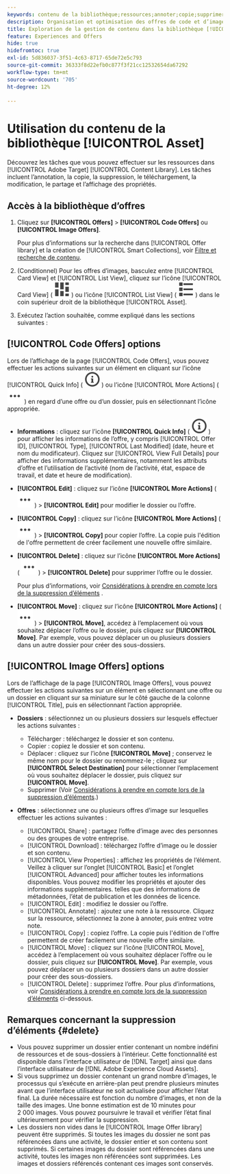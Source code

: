 ```yaml
---
keywords: contenu de la bibliothèque;ressources;annoter;copie;supprimer une ressource;télécharger une ressource;modifier du contenu;partager une carte;afficher les propriétés du contenu
description: Organisation et optimisation des offres de code et d’image dans la bibliothèque [!UICONTROL Offers].
title: Exploration de la gestion de contenu dans la bibliothèque [!UICONTROL Offers]
feature: Experiences and Offers
hide: true
hidefromtoc: true
exl-id: 5d836037-3f51-4c63-8717-65de72e5c793
source-git-commit: 36333f8d22efb0c877f3f21cc12532654da67292
workflow-type: tm+mt
source-wordcount: '705'
ht-degree: 12%

---
```


# Utilisation du contenu de la bibliothèque [!UICONTROL Asset]

Découvrez les tâches que vous pouvez effectuer sur les ressources dans [!UICONTROL Adobe Target] [!UICONTROL Content Library]. Les tâches incluent l’annotation, la copie, la suppression, le téléchargement, la modification, le partage et l’affichage des propriétés.

## Accès à la bibliothèque d’offres

1. Cliquez sur **[!UICONTROL Offers]** > **[!UICONTROL Code Offers]** ou **[!UICONTROL Image Offers]**.

   Pour plus d’informations sur la recherche dans [!UICONTROL Offer library] et la création de [!UICONTROL Smart Collections], voir [Filtre et recherche de contenu](/help/main/c-experiences/c-manage-content/filter-and-search-content.md#concept_3B59B8F025BF4CEA82ECC5199D365276).

1. (Conditionnel) Pour les offres d’images, basculez entre [!UICONTROL Card View] et [!UICONTROL List View], cliquez sur l’icône [!UICONTROL Card View] ( ![Icône Mode Carte](/help/main/assets/icons/ViewCard.svg) ) ou l’icône [!UICONTROL List View] ( ![Icône Mode Liste](/help/main/assets/icons/ViewList.svg) ) dans le coin supérieur droit de la bibliothèque [!UICONTROL Asset].

1. Exécutez l’action souhaitée, comme expliqué dans les sections suivantes :

## [!UICONTROL Code Offers] options

Lors de l’affichage de la page [!UICONTROL Code Offers], vous pouvez effectuer les actions suivantes sur un élément en cliquant sur l’icône [!UICONTROL Quick Info] ( ![Icône Quick Info](/help/main/assets/icons/InfoOutline.svg) ) ou l’icône [!UICONTROL More Actions] ( ![Icône More Actions](/help/main/assets/icons/MoreSmallList.svg) ) en regard d’une offre ou d’un dossier, puis en sélectionnant l’icône appropriée.

* **Informations** : cliquez sur l’icône **[!UICONTROL Quick Info]** ( ![Icône Quick Info](/help/main/assets/icons/InfoOutline.svg) ) pour afficher les informations de l’offre, y compris [!UICONTROL Offer ID], [!UICONTROL Type], [!UICONTROL Last Modified] (date, heure et nom du modificateur). Cliquez sur [!UICONTROL View Full Details] pour afficher des informations supplémentaires, notamment les attributs d’offre et l’utilisation de l’activité (nom de l’activité, état, espace de travail, et date et heure de modification).
* **[!UICONTROL Edit]** : cliquez sur l’icône **[!UICONTROL More Actions]** ( ![Icône Autres actions](/help/main/assets/icons/MoreSmallList.svg) ) > **[!UICONTROL Edit]** pour modifier le dossier ou l’offre.
* **[!UICONTROL Copy]** : cliquez sur l’icône **[!UICONTROL More Actions]** ( ![Icône Autres actions](/help/main/assets/icons/MoreSmallList.svg) ) > **[!UICONTROL Copy]** pour copier l’offre. La copie puis l&#39;édition de l&#39;offre permettent de créer facilement une nouvelle offre similaire.
* **[!UICONTROL Delete]** : cliquez sur l’icône **[!UICONTROL More Actions]** ( ![Icône Autres actions](/help/main/assets/icons/MoreSmallList.svg) ) > **[!UICONTROL Delete]** pour supprimer l’offre ou le dossier.

  Pour plus d’informations, voir [Considérations à prendre en compte lors de la suppression d’éléments](#delete) .

* **[!UICONTROL Move]** : cliquez sur l’icône **[!UICONTROL More Actions]** ( ![Icône Autres actions ](/help/main/assets/icons/MoreSmallList.svg) ) > **[!UICONTROL Move]**, accédez à l’emplacement où vous souhaitez déplacer l’offre ou le dossier, puis cliquez sur **[!UICONTROL Move]**. Par exemple, vous pouvez déplacer un ou plusieurs dossiers dans un autre dossier pour créer des sous-dossiers.

## [!UICONTROL Image Offers] options

Lors de l’affichage de la page [!UICONTROL Image Offers], vous pouvez effectuer les actions suivantes sur un élément en sélectionnant une offre ou un dossier en cliquant sur sa miniature sur le côté gauche de la colonne [!UICONTROL Title], puis en sélectionnant l’action appropriée.

* **Dossiers** : sélectionnez un ou plusieurs dossiers sur lesquels effectuer les actions suivantes :

   * Télécharger : téléchargez le dossier et son contenu.
   * Copier : copiez le dossier et son contenu.
   * Déplacer : cliquez sur l’icône **[!UICONTROL Move]** ; conservez le même nom pour le dossier ou renommez-le ; cliquez sur **[!UICONTROL Select Destination]** pour sélectionner l’emplacement où vous souhaitez déplacer le dossier, puis cliquez sur **[!UICONTROL Move]**.
   * Supprimer (Voir [Considérations à prendre en compte lors de la suppression d’éléments](#delete).)

* **Offres** : sélectionnez une ou plusieurs offres d’image sur lesquelles effectuer les actions suivantes :

   * [!UICONTROL Share] : partagez l’offre d’image avec des personnes ou des groupes de votre entreprise.
   * [!UICONTROL Download] : téléchargez l’offre d’image ou le dossier et son contenu.
   * [!UICONTROL View Properties] : affichez les propriétés de l’élément. Veillez à cliquer sur l’onglet [!UICONTROL Basic] et l’onglet [!UICONTROL Advanced] pour afficher toutes les informations disponibles. Vous pouvez modifier les propriétés et ajouter des informations supplémentaires. telles que des informations de métadonnées, l’état de publication et les données de licence.
   * [!UICONTROL Edit] : modifiez le dossier ou l’offre.
   * [!UICONTROL Annotate] : ajoutez une note à la ressource. Cliquez sur la ressource, sélectionnez la zone à annoter, puis entrez votre note.
   * [!UICONTROL Copy] : copiez l’offre. La copie puis l&#39;édition de l&#39;offre permettent de créer facilement une nouvelle offre similaire.
   * [!UICONTROL Move] : cliquez sur l’icône [!UICONTROL Move], accédez à l’emplacement où vous souhaitez déplacer l’offre ou le dossier, puis cliquez sur **[!UICONTROL Move]**. Par exemple, vous pouvez déplacer un ou plusieurs dossiers dans un autre dossier pour créer des sous-dossiers.
   * [!UICONTROL Delete] : supprimez l’offre. Pour plus d’informations, voir [Considérations à prendre en compte lors de la suppression d’éléments](#delete) ci-dessous.

## Remarques concernant la suppression d’éléments {#delete}

* Vous pouvez supprimer un dossier entier contenant un nombre indéfini de ressources et de sous-dossiers à l’intérieur. Cette fonctionnalité est disponible dans l’interface utilisateur de [!DNL Target] ainsi que dans l’interface utilisateur de [!DNL Adobe Experience Cloud Assets].
* Si vous supprimez un dossier contenant un grand nombre d’images, le processus qui s’exécute en arrière-plan peut prendre plusieurs minutes avant que l’interface utilisateur ne soit actualisée pour afficher l’état final. La durée nécessaire est fonction du nombre d’images, et non de la taille des images. Une bonne estimation est de 10 minutes pour 2 000 images. Vous pouvez poursuivre le travail et vérifier l’état final ultérieurement pour vérifier la suppression.
* Les dossiers non vides dans le [!UICONTROL Image Offer library] peuvent être supprimés. Si toutes les images du dossier ne sont pas référencées dans une activité, le dossier entier et son contenu sont supprimés. Si certaines images du dossier sont référencées dans une activité, toutes les images non référencées sont supprimées. Les images et dossiers référencés contenant ces images sont conservés.